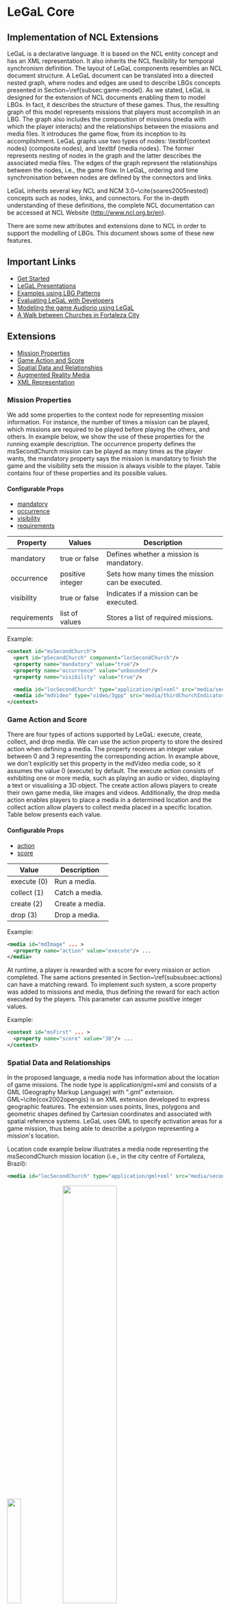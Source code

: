# LeGaL Core

## Implementation of NCL Extensions

LeGaL is a declarative language. It is based on the NCL entity concept and has an XML representation. It also inherits the NCL flexibility for temporal synchronism definition. The layout of LeGaL components resembles an NCL document structure. A LeGaL document can be translated into a directed nested graph, where nodes and edges are used to describe LBGs concepts presented in Section~\ref{subsec:game-model}. As we stated, LeGaL is designed for the extension of NCL documents enabling them to model LBGs. In fact, it describes the structure of these games. Thus, the resulting graph of this model represents missions that players must accomplish in an LBG. The graph also includes the composition of missions (media with which the player interacts) and the relationships between the missions and media files. It introduces the game flow, from its inception to its accomplishment. LeGaL graphs use two types of nodes: \textbf{context nodes} (composite nodes), and \textbf {media nodes}. The former represents nesting of nodes in the graph and the latter describes the associated media files. The edges of the graph represent the relationships between the nodes, i.e., the game flow. In LeGaL, ordering and time synchronisation between nodes are defined by the connectors and links.

LeGaL inherits several key NCL and NCM 3.0~\cite{soares2005nested} concepts such as nodes, links, and connectors. For the in-depth understanding of these definitions, the complete NCL documentation can be accessed at NCL Website (http://www.ncl.org.br/en).

There are some new attributes and extensions done to NCL in order to support the modelling of LBGs. This document shows some of these new features.

## Important Links

- [Get Started](./pages/getting-started.md)
- [LeGaL Presentations](https://github.com/LeGaLProject/LeGaLPresentations)
- [Examples using LBG Patterns](https://github.com/LeGaLProject/GamePatternExamples)
- [Evaluating LeGaL with Developers](./pages/developer-evaluation.md)
- [Modeling the game Audiorio using LeGaL](https://github.com/LeGaLProject/Audiorio)
- [A Walk between Churches in Fortaleza City](https://github.com/LeGaLProject/ChurchesInFortaleza)

## Extensions

- [Mission Properties](#mission-properties)
- [Game Action and Score](#game-action-and-score)
- [Spatial Data and Relationships](#spatial-data-and-relationships)
- [Augmented Reality Media](#augmented-reality-media)
- [XML Representation](#xml-representation)

### Mission Properties

We add some properties to the context node for representing mission information. For instance, the number of times a mission can be played, which missions are required to be played before playing the others, and others. In example below, we show the use of these properties for the running example description. The occurrence property defines the msSecondChurch mission can be played as many times as the player wants, the mandatory property says the mission is mandatory to finish the game and the visibility sets the mission is always visible to the player. Table contains four of these properties and its possible values.

#### Configurable Props

- [mandatory](#mandatory)
- [occurrence](#occurrence)
- [visibility](#visibility)
- [requirements](#requirements)

| Property     | Values           | Description                                      |
| ------------ | ---------------- | ------------------------------------------------ |
| mandatory    | true or false    | Defines whether a mission is mandatory.          |
| occurrence   | positive integer | Sets how many times the mission can be executed. |
| visibility   | true or false    | Indicates if a mission can be executed.          |
| requirements | list of values   | Stores a list of required missions.              |

Example:

```xml
<context id="msSecondChurch">
  <port id="pSecondChurch" component="locSecondChurch"/>
  <property name="mandatory" value="true"/>
  <property name="occurrence" value="unbounded"/>
  <property name="visibility" value="true"/>

  <media id="locSecondChurch" type="application/gml+xml" src="media/secondChurch.gml"/>
  <media id="mdVideo" type="video/3gpp" src="media/thirdChurchIndicator.3gp"/>
</context>
```

### Game Action and Score

There are four types of actions supported by LeGaL: execute, create, collect, and drop media. We can use the action property to store the desired action when defining a media. The property receives an integer value between 0 and 3 representing the corresponding action. In example above, we don't explicitly set this property in the mdVideo media code, so it assumes the value 0 (execute) by default. The execute action consists of exhibiting one or more media, such as playing an audio or video, displaying a text or visualising a 3D object. The create action allows players to create their own game media, like images and videos. Additionally, the drop media action enables players to place a media in a determined location and the collect action allow players to collect media placed in a specific location. Table below presents each value.

#### Configurable Props

- [action](#action)
- [score](#score)

| Value       | Description     |
| ----------- | --------------- |
| execute (0) | Run a media.    |
| collect (1) | Catch a media.  |
| create (2)  | Create a media. |
| drop (3)    | Drop a media.   |

Example:

```xml
<media id="mdImage" ... >
  <property name="action" value="execute"/> ...
</media>
```

At runtime, a player is rewarded with a score for every mission or action completed. The same actions presented in Section~\ref{subsubsec:actions} can have a matching reward. To implement such system, a score property was added to missions and media, thus defining the reward for each action executed by the players. This parameter can assume positive integer values.

Example:

```xml
<context id="msFirst" ... >
  <property name="score" value="30"/> ...
</context>
```

### Spatial Data and Relationships

In the proposed language, a media node has information about the location of game missions. The node type is application/gml+xml and consists of a GML (Geography Markup Language) with ".gml" extension. GML~\cite{cox2002opengis} is an XML extension developed to express geographic features. The extension uses points, lines, polygons and geometric shapes defined by Cartesian coordinates and associated with spatial reference systems. LeGaL uses GML to specify activation areas for a game mission, thus being able to describe a polygon representing a mission's location.

Location code example below illustrates a media node representing the msSecondChurch mission location (i.e., in the city centre of Fortaleza, Brazil):

```xml
<media id="locSecondChurch" type="application/gml+xml" src="media/secondChurchChurch.gml"/>
```

<img src="./docs/running-second-mission-map.png" width="25%"> <img src="./docs/running-second-mission-media.png" width="50%">

GML code example below describes the locSecondChurch node, which represents a circular area with a radius and coordinates of the place as the centre point:

```xml
<?xml version="1.0" encoding="utf-8" ?>
<gml:CircleByCenterPoint ...>

  <gml:pos srsName="urn:ogc:def:crs:OGC:1.3:CRS84">-38.523074 -3.7279587</gml:pos>
  <gml:radius uom="m">20</gml:radius>

</gml:CircleByCenterPoint>
```

#### Events

- [onEntering](#onEntering)
- [onLeaving](#onLeaving)
- [onStaying](#onStaying)

The location of players and missions' activation areas is key to the gameplay of LBGs. In this work, an activation area is a planar region defined bi-dimensional coordinates. These areas can be defined as regular or irregular polygons, and circles. The spatial relation between activation areas is the foundation to the RCC (Region Connection Calculus}~\cite{randell1992spatial}. In LeGaL, we have used this definition to create a relation between the player's location and the game map activation areas. We added a set of events to LeGaL, which can be linked to media nodes: onEntering, onLeaving, and onStaying. onEntering is triggered when a player enters the activation area of a mission. Conversely, onLeaving is launched when a player exits an activation area. Finally, onStaying is triggered if a player remains in an activation area during a determined time.

Examples below show examples of connectors and links for the running example, respectively. In this case, a media is executed when a player enters an activation area of the second church:

```xml
<casualConnector xconnector="onEnteringStart">
  <simpleCondition role="onEntering"/>
  <simpleAction role="start"/>
</casualConnector>
```

```xml
<link xconnector="space#onEnteringStart">
  <bind role="onEntering" component="locSecondChurch"/>
  <bind role="start" component="mdVideo"/>
</link>
```

### Augmented Reality Media

LeGaL supports the use of media nodes to represent Augmented Reality (AR) content in games. In this case, it is necessary to specify a ".obj" file containing the points of a 3D object, a ".mtl" file describing information about the surface of the object, and optionally a ".png" file containing a texture to be applied to the 3d model.

#### Configurable Props

- [mtlFile](#mtlFile)
- [texture](#texture)

Example below illustrates a media node defining an AR object in the game. The media node uses the src parameter to specify the ".obj" file and the other files are specified using two distinct properties:

```xml
<media id="mdThirdChurch" type="text/plain" src="media/treasure.obj">
  <property name="mtlFile" value="media/treasure.mtl"/>
  <property name="texture" value="media/treasure.jpg"/>
</media>
```

### XML Representation

The textual representation of LeGaL is an XML document. The block structure defines the grouping of language components. As in an NCL application, the document must have a definition header (`<ncl>`), a program header (`<head>`), a program body (`<body>`), and the closing of the document (`</ncl>`). The elements `<head>` and `<body>` must be declared as children of the `<ncl>` element. Definitions of descriptors and connectors are made in the document header, in their respective code blocks. Context and media nodes, links, and other components are defined in the body of the game document. NCL language tokens are used in the definition of the LeGaL document to describe the components and the behaviour of the game. Table below summarises the document components, belonging to NCL, which are used in our extension.

| Element          | Token              | Parameters                                                     |
| ---------------- | ------------------ | -------------------------------------------------------------- |
| Media node       | `<media>`          | id, type, scr, descriptor                                      |
| Context node     | `<context>`        | id, mandatory, times, visibility, requirements                 |
| Connectors base  | `<connectorBase>`  | id                                                             |
| Connector        | `<connector>`      | id, condition, action                                          |
| Link             | `<link>`           | id, xconnector                                                 |
| Bind             | `<bind>`           | component, interface, role, delay                              |
| Port             | `<port>`           | id, component                                                  |
| Anchor           | `<area>`           | id, begin, end                                                 |
| Descriptors base | `<descriptorBase>` | id                                                             |
| Descriptor       | `<descriptor>`     | id, duration, opacity, volume, fontSize, fontColor, fontWeight |

First, the game developer must specify the GML document, which contains geolocation points related to the missions. Then, he should define the descriptors, which detail how the game media will execute. After this step, the connectors and links are identified, and then the media must be specified. The next step is to set the ports for the flow composition of the game missions.

Code below exemplifies the basic document structure that LeGaL uses to specify an LBG:

```xml
<?xml version="1.0" encoding="ISO-8859-1"?>
<ncl id="" xmlns="http://www.ncl.org.br/NCL3.0/EDTVProfile">
  <head>
    <descriptorBase ...> <!--descriptors--> </descriptorBase>
    <connectorBase ...> <!--connectors--> </connectorBase>
  </head>
  <body>
    <port .../> <!--initial ports-->
    <context ...> <!--missions-->
      <port .../>
      <media ...> ... </media> <!--media objects-->
      ... <!--relationships between mission media--> ...
    </context>
    ... <!--relationships between missions--> ...
  </body>
</ncl>
```
